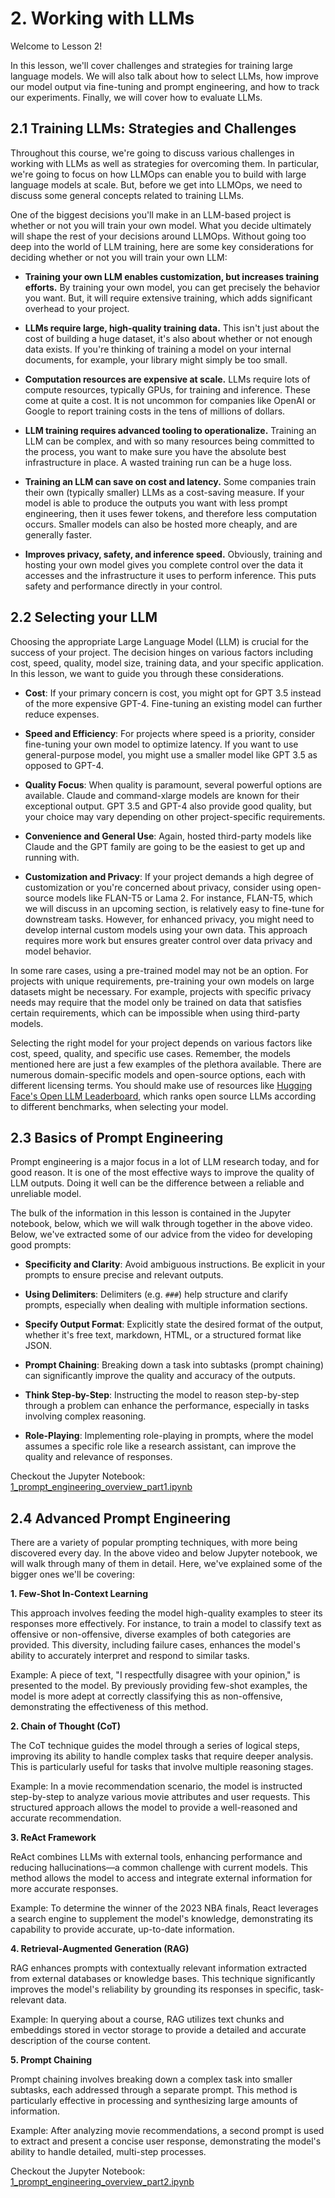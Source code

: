 # 2. Working with LLMs

Welcome to Lesson 2!

In this lesson, we'll cover challenges and strategies for training large language models. We will also talk about how to select LLMs, how improve our model output via fine-tuning and prompt engineering, and how to track our experiments. Finally, we will cover how to evaluate LLMs.

## 2.1 Training LLMs: Strategies and Challenges

Throughout this course, we're going to discuss various challenges in working with LLMs as well as strategies for overcoming them. In particular, we're going to focus on how LLMOps can enable you to build with large language models at scale. But, before we get into LLMOps, we need to discuss some general concepts related to training LLMs.

One of the biggest decisions you'll make in an LLM-based project is whether or not you will train your own model. What you decide ultimately will shape the rest of your decisions around LLMOps. Without going too deep into the world of LLM training, here are some key considerations for deciding whether or not you will train your own LLM:

- **Training your own LLM enables customization, but increases training efforts.** By training your own model, you can get precisely the behavior you want. But, it will require extensive training, which adds significant overhead to your project.

- **LLMs require large, high-quality training data.** This isn't just about the cost of building a huge dataset, it's also about whether or not enough data exists. If you're thinking of training a model on your internal documents, for example, your library might simply be too small.

- **Computation resources are expensive at scale.** LLMs require lots of compute resources, typically GPUs, for training and inference. These come at quite a cost. It is not uncommon for companies like OpenAI or Google to report training costs in the tens of millions of dollars.

- **LLM training requires advanced tooling to operationalize.** Training an LLM can be complex, and with so many resources being committed to the process, you want to make sure you have the absolute best infrastructure in place. A wasted training run can be a huge loss.

- **Training an LLM can save on cost and latency.** Some companies train their own (typically smaller) LLMs as a cost-saving measure. If your model is able to produce the outputs you want with less prompt engineering, then it uses fewer tokens, and therefore less computation occurs. Smaller models can also be hosted more cheaply, and are generally faster.

- **Improves privacy, safety, and inference speed.** Obviously, training and hosting your own model gives you complete control over the data it accesses and the infrastructure it uses to perform inference. This puts safety and performance directly in your control.

## 2.2 Selecting your LLM

Choosing the appropriate Large Language Model (LLM) is crucial for the success of your project. The decision hinges on various factors including cost, speed, quality, model size, training data, and your specific application. In this lesson, we want to guide you through these considerations.

- **Cost**: If your primary concern is cost, you might opt for GPT 3.5 instead of the more expensive GPT-4. Fine-tuning an existing model can further reduce expenses.

- **Speed and Efficiency**: For projects where speed is a priority, consider fine-tuning your own model to optimize latency. If you want to use general-purpose model, you might use a smaller model like GPT 3.5 as opposed to GPT-4.

- **Quality Focus**: When quality is paramount, several powerful options are available. Claude and command-xlarge models are known for their exceptional output. GPT 3.5 and GPT-4 also provide good quality, but your choice may vary depending on other project-specific requirements.

- **Convenience and General Use**: Again, hosted third-party models like Claude and the GPT family are going to be the easiest to get up and running with.

- **Customization and Privacy**: If your project demands a high degree of customization or you're concerned about privacy, consider using open-source models like FLAN-T5 or Lama 2. For instance, FLAN-T5, which we will discuss in an upcoming section, is relatively easy to fine-tune for downstream tasks. However, for enhanced privacy, you might need to develop internal custom models using your own data. This approach requires more work but ensures greater control over data privacy and model behavior.

In some rare cases, using a pre-trained model may not be an option. For projects with unique requirements, pre-training your own models on large datasets might be necessary. For example, projects with specific privacy needs may require that the model only be trained on data that satisfies certain requirements, which can be impossible when using third-party models.

Selecting the right model for your project depends on various factors like cost, speed, quality, and specific use cases. Remember, the models mentioned here are just a few examples of the plethora available. There are numerous domain-specific models and open-source options, each with different licensing terms. You should make use of resources like [Hugging Face's Open LLM Leaderboard](https://huggingface.co/spaces/open-llm-leaderboard/open_llm_leaderboard), which ranks open source LLMs according to different benchmarks, when selecting your model.


## 2.3 Basics of Prompt Engineering

Prompt engineering is a major focus in a lot of LLM research today, and for good reason. It is one of the most effective ways to improve the quality of LLM outputs. Doing it well can be the difference between a reliable and unreliable model.

The bulk of the information in this lesson is contained in the Jupyter notebook, below, which we will walk through together in the above video. Below, we've extracted some of our advice from the video for developing good prompts:

- **Specificity and Clarity**: Avoid ambiguous instructions. Be explicit in your prompts to ensure precise and relevant outputs.

- **Using Delimiters**: Delimiters (e.g. `###`) help structure and clarify prompts, especially when dealing with multiple information sections.

- **Specify Output Format**: Explicitly state the desired format of the output, whether it's free text, markdown, HTML, or a structured format like JSON.

- **Prompt Chaining**: Breaking down a task into subtasks (prompt chaining) can significantly improve the quality and accuracy of the outputs.

- **Think Step-by-Step**: Instructing the model to reason step-by-step through a problem can enhance the performance, especially in tasks involving complex reasoning.

- **Role-Playing**: Implementing role-playing in prompts, where the model assumes a specific role like a research assistant, can improve the quality and relevance of responses.

Checkout the Jupyter Notebook: [1_prompt_engineering_overview_part1.ipynb](/02_working_with_llms/1_prompt_engineering_overview_part1.ipynb)


## 2.4 Advanced Prompt Engineering

There are a variety of popular prompting techniques, with more being discovered every day. In the above video and below Jupyter notebook, we will walk through many of them in detail. Here, we've explained some of the bigger ones we'll be covering:

**1. Few-Shot In-Context Learning**

This approach involves feeding the model high-quality examples to steer its responses more effectively. For instance, to train a model to classify text as offensive or non-offensive, diverse examples of both categories are provided. This diversity, including failure cases, enhances the model's ability to accurately interpret and respond to similar tasks.

Example: A piece of text, "I respectfully disagree with your opinion," is presented to the model. By previously providing few-shot examples, the model is more adept at correctly classifying this as non-offensive, demonstrating the effectiveness of this method.

**2. Chain of Thought (CoT)**

The CoT technique guides the model through a series of logical steps, improving its ability to handle complex tasks that require deeper analysis. This is particularly useful for tasks that involve multiple reasoning stages.

Example: In a movie recommendation scenario, the model is instructed step-by-step to analyze various movie attributes and user requests. This structured approach allows the model to provide a well-reasoned and accurate recommendation.

**3. ReAct Framework**

ReAct combines LLMs with external tools, enhancing performance and reducing hallucinations—a common challenge with current models. This method allows the model to access and integrate external information for more accurate responses.

Example: To determine the winner of the 2023 NBA finals, React leverages a search engine to supplement the model's knowledge, demonstrating its capability to provide accurate, up-to-date information.

**4. Retrieval-Augmented Generation (RAG)**

RAG enhances prompts with contextually relevant information extracted from external databases or knowledge bases. This technique significantly improves the model's reliability by grounding its responses in specific, task-relevant data.

Example: In querying about a course, RAG utilizes text chunks and embeddings stored in vector storage to provide a detailed and accurate description of the course content.

**5. Prompt Chaining**

Prompt chaining involves breaking down a complex task into smaller subtasks, each addressed through a separate prompt. This method is particularly effective in processing and synthesizing large amounts of information.

Example: After analyzing movie recommendations, a second prompt is used to extract and present a concise user response, demonstrating the model's ability to handle detailed, multi-step processes.

Checkout the Jupyter Notebook: [1_prompt_engineering_overview_part2.ipynb](/02_working_with_llms/1_prompt_engineering_overview_part2.ipynb)